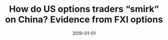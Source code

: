 ---
title: "How do US options traders “smirk” on China? Evidence from FXI options"
collection: publications
permalink: /publication/2019-master
date: 2019-01-01
venue: 'Journal of Futures Markets'
paperurl: '/files/pdf/research/master.pdf'
link: 'https://doi.org/10.1002/fut.22005'
citation: 'Li, Jianhui, Sebastian A. Gehricke, and Jin E. Zhang, 2019, How do US options traders “smirk” on China? Evidence from FXI options, <i>Journal of Futures Markets</i> 39(11), 1450-1470, doi:10.1002/fut.22005'
---